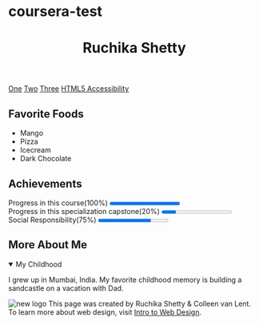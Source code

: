 # coursera-test
<!DOCTYPE html>
<html lang = "en">
<head>
	<meta charset="UTF-8">
	<title>Project</title>
</head>
	<body>
		<header>
			<h1>Ruchika Shetty</h1>
		</header>
		<main>
			<nav>
				<a href="">One</a>
				<a href="">Two</a>
				<a href="">Three</a>
				<a href="https://www.html5accessibility.com/">HTML5 Accessibility</a>
			</nav>
			<section>
  				<h2>Favorite Foods</h2>
  				<ul>
  					<li>Mango</li>
  					<li>Pizza</li>
  					<li>Icecream</li>
  					<li>Dark Chocolate</li>
			</section>
			<section>
				<h2>Achievements</h2>
				<p>Progress in this course(100%) <progress value ="1"></progress><br/>
				   Progress in this specialization capstone(20%) <progress value = "20" max="100"></progress><br/>
				   Social Responsibility(75%) <progress value = "75" max="100"></progress><br/>
				</p>
			</section>
			<section>
				<h2>More About Me</h2>
				<details open>
					<summary>My Childhood</summary>
					<p>I grew up in Mumbai, India. My favorite childhood memory is building a sandcastle on a vacation with Dad.</p>
				</details>
			</section>
		</main>
		<footer>
			<p>
				<img src="http://www.intro-webdesign.com/images/newlogo.png" alt="new logo">
				This page was created by Ruchika Shetty &amp Colleen van Lent. To learn more about web design, visit <a href="http://www.intro-webdesign.com"> Intro to Web Design</a>.
			</p>
		</footer>
	</body>
</html>
